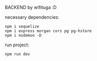 BACKEND by wifituga :D

necessary dependencies:

    npm i sequelize
    npm i express morgan cors pg pg-hstore
    npm i nodemon -D

run project:

    npm run dev
